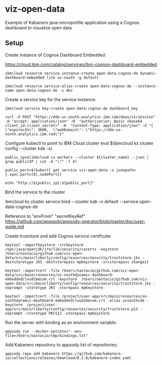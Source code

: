 # viz-open-data
Example of Kabanero java-microprofile application using a Cognos dashboard to visualize open data

## Setup

Create instance of Cognos Dashboard Embedded:

https://cloud.ibm.com/catalog/services/ibm-cognos-dashboard-embedded

```
ibmcloud resource service-instance-create open-data-cognos-de dynamic-dashboard-embedded lite us-south -g default

ibmcloud resource service-alias-create open-data-cognos-de --instance-name open-data-cognos-de -s dev
```


Create a service key for the service instance:

```
ibmcloud service key-create open-data-cognos-de dashboard_key
```


```
curl -X POST "https://dde-us-south.analytics.ibm.com/daas/v1/session" -H "accept: application/json" -H  "authorization: Basic <base64 client_id:client_secret>" -H  "Content-Type: application/json" -d "{  \"expiresIn\": 3600,  \"webDomain\": \"https://dde-us-south.analytics.ibm.com\"}"
```

Configure kubectl to point to IBM Cloud cluster
eval $(ibmcloud ks cluster config --cluster kab -s)


```
public_ip=$(ibmcloud cs workers --cluster ${cluster_name} --json | grep publicIP | cut -d "\"" -f 4)

public_port=$(kubectl get service viz-open-data -o jsonpath={.spec.ports[0].nodePort})

echo "http://${public_ip}:${public_port}"

```


Bind the service to the cluster

ibmcloud ks cluster service bind --cluster kab -n default --service open-data-cognos-de 


Reference to "envFrom" "secretKeyRef"
https://github.com/appsody/appsody-operator/blob/master/doc/user-guide.md


Create truststore and add Cognos service certificate
```
keytool -importkeystore -srckeystore /opt/java/openjdk/jre/lib/security/cacerts -keystore /Users/nastacio/github.com/viz-open-data/src/main/liberty/config/resources/security/truststore.jks -deststoretype JKS -deststorepass mpKeystore -srcstorepass changeit

keytool -importcert -file /Users/nastacio/github.com/viz-open-data/src/main/resources/us-southdynamic-dashboard-embeddedcloudibmcom.crt -keystore  /Users/nastacio/github.com/viz-open-data/src/main/liberty/config/resources/security/truststore.jks -noprompt -storetype JKS -storepass mpKeystore

keytool -importcert -file /project/user-app/src/main/resources/us-southdynamic-dashboard-embeddedcloudibmcom.crt -alias ussouthcde -keystore  /project/user-app/src/main/liberty/config/resources/security/truststore.p12 -noprompt -storetype PKCS12 -storepass mpKeystore

```

Run the server with binding as an environment variable:

```
appsody run --docker-options="--env-file=/Users/nastacio/tmp/bindings.txt"
```


Add Kabanero repository to appsody list of repositories;

```
appsody repo add kabanero https://github.com/kabanero-io/collections/releases/download/0.2.0/kabanero-index.yaml
```

